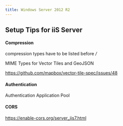 ```yaml
---
title: Windows Server 2012 R2
---
```


## Setup Tips for iiS Server

#### Compression

compression types have to be listed before */*

MIME Types for Vector Tiles and GeoJSON

https://github.com/mapbox/vector-tile-spec/issues/48

#### Authentication

Authentication Application Pool

#### CORS

https://enable-cors.org/server_iis7.html